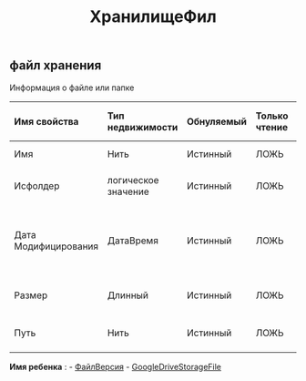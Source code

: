 ﻿---
title: ХранилищеФил
second_title: Aspose.Cells Cloud Documen
type: docs
url: /ru/specification/model/storagefile/
description: "Aspose.Cells Спецификация облачной модели: StorageFile. Легко обрабатывайте Excel и другие документы электронных таблиц с помощью таких функций, как открытие, создание, редактирование, разделение, слияние, сравнение и преобразование."
kwords: Excel, Office, электронная таблица, Cloud REST API, StorageFile
weight: 50
---
## **файл хранения**

 Информация о файле или папке

| Имя свойства| Тип недвижимости| Обнуляемый| Только чтение| Значение по умолчанию| Описание|
|:- |:- |:- |:- |:- |:- |
| Имя| Нить| Истинный| ЛОЖЬ|| Имя файла или папки.|
| Исфолдер| логическое значение| Истинный| ЛОЖЬ|| Верно, если это папка.|
|Дата Модифицирования| ДатаВремя| Истинный| ЛОЖЬ|| Дата и время последнего изменения файла или папки.|
| Размер| Длинный| Истинный| ЛОЖЬ|| Размер файла или папки.|
| Путь| Нить| Истинный| ЛОЖЬ|| Путь к файлу или папке.|

**Имя ребенка** : 
	-  [ФайлВерсия](fileversion) 
	-  [GoogleDriveStorageFile](googledrivestoragefile) 
